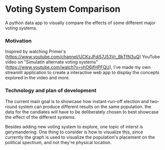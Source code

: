 # Voting System Comparison
A python data app to visually compare the effects of some different major voting systems.
### Motivation
Inspired by watching Primer's (https://www.youtube.com/channel/UCKzJFdi57J53Vr_BkTfN3uQ) YouTube video on "Simulatin alternate voting systems" (https://www.youtube.com/watch?v=yhO6jfHPFQU), I've made my own streamlit application to create a interactive web app to display the concepts explored in the video and more.
### Technology and plan of development
The current main goal is to showcase how instant-run-off election and two-round system can produce different results on the same population. the data for the candiates will have to be deliberately chosen to best showcase the effect of the different systems.

Besides adding new voting system to explore, one topic of interst is gerymandering. One thing to consider is how  to visualize this, since currently the graph is used to visualize the population's placement on the political spectrum, and not they're physical location.
